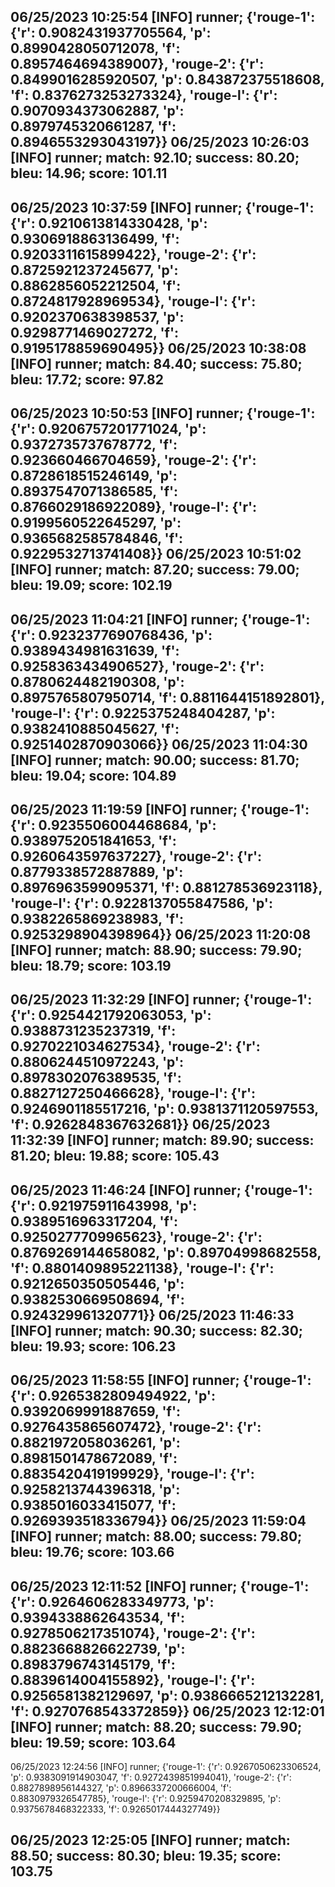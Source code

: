 06/25/2023 10:25:54  [INFO] runner; {'rouge-1': {'r': 0.9082431937705564, 'p': 0.8990428050712078, 'f': 0.8957464694389007}, 'rouge-2': {'r': 0.8499016285920507, 'p': 0.843872375518608, 'f': 0.8376273253273324}, 'rouge-l': {'r': 0.9070934373062887, 'p': 0.8979745320661287, 'f': 0.8946553293043197}}
06/25/2023 10:26:03  [INFO] runner; match: 92.10; success: 80.20; bleu: 14.96; score: 101.11
--
06/25/2023 10:37:59  [INFO] runner; {'rouge-1': {'r': 0.9210613814330428, 'p': 0.9306918863136499, 'f': 0.9203311615899422}, 'rouge-2': {'r': 0.8725921237245677, 'p': 0.8862856052212504, 'f': 0.8724817928969534}, 'rouge-l': {'r': 0.9202370638398537, 'p': 0.9298771469027272, 'f': 0.9195178859690495}}
06/25/2023 10:38:08  [INFO] runner; match: 84.40; success: 75.80; bleu: 17.72; score: 97.82
--
06/25/2023 10:50:53  [INFO] runner; {'rouge-1': {'r': 0.9206757201771024, 'p': 0.9372735737678772, 'f': 0.923660466704659}, 'rouge-2': {'r': 0.8728618515246149, 'p': 0.8937547071386585, 'f': 0.8766029186922089}, 'rouge-l': {'r': 0.9199560522645297, 'p': 0.9365682585784846, 'f': 0.9229532713741408}}
06/25/2023 10:51:02  [INFO] runner; match: 87.20; success: 79.00; bleu: 19.09; score: 102.19
--
06/25/2023 11:04:21  [INFO] runner; {'rouge-1': {'r': 0.9232377690768436, 'p': 0.9389434981631639, 'f': 0.9258363434906527}, 'rouge-2': {'r': 0.8780624482190308, 'p': 0.8975765807950714, 'f': 0.8811644151892801}, 'rouge-l': {'r': 0.9225375248404287, 'p': 0.9382410885045627, 'f': 0.9251402870903066}}
06/25/2023 11:04:30  [INFO] runner; match: 90.00; success: 81.70; bleu: 19.04; score: 104.89
--
06/25/2023 11:19:59  [INFO] runner; {'rouge-1': {'r': 0.9235506004468684, 'p': 0.9389752051841653, 'f': 0.9260643597637227}, 'rouge-2': {'r': 0.8779338572887889, 'p': 0.8976963599095371, 'f': 0.881278536923118}, 'rouge-l': {'r': 0.9228137055847586, 'p': 0.9382265869238983, 'f': 0.9253298904398964}}
06/25/2023 11:20:08  [INFO] runner; match: 88.90; success: 79.90; bleu: 18.79; score: 103.19
--
06/25/2023 11:32:29  [INFO] runner; {'rouge-1': {'r': 0.9254421792063053, 'p': 0.9388731235237319, 'f': 0.9270221034627534}, 'rouge-2': {'r': 0.8806244510972243, 'p': 0.8978302076389535, 'f': 0.8827127250466628}, 'rouge-l': {'r': 0.9246901185517216, 'p': 0.9381371120597553, 'f': 0.9262848367632681}}
06/25/2023 11:32:39  [INFO] runner; match: 89.90; success: 81.20; bleu: 19.88; score: 105.43
--
06/25/2023 11:46:24  [INFO] runner; {'rouge-1': {'r': 0.921975911643998, 'p': 0.9389516963317204, 'f': 0.9250277709965623}, 'rouge-2': {'r': 0.8769269144658082, 'p': 0.89704998682558, 'f': 0.8801409895221138}, 'rouge-l': {'r': 0.9212650350505446, 'p': 0.9382530669508694, 'f': 0.924329961320771}}
06/25/2023 11:46:33  [INFO] runner; match: 90.30; success: 82.30; bleu: 19.93; score: 106.23
--
06/25/2023 11:58:55  [INFO] runner; {'rouge-1': {'r': 0.9265382809494922, 'p': 0.9392069991887659, 'f': 0.9276435865607472}, 'rouge-2': {'r': 0.8821972058036261, 'p': 0.8981501478672089, 'f': 0.8835420419199929}, 'rouge-l': {'r': 0.9258213744396318, 'p': 0.9385016033415077, 'f': 0.9269393518336794}}
06/25/2023 11:59:04  [INFO] runner; match: 88.00; success: 79.80; bleu: 19.76; score: 103.66
--
06/25/2023 12:11:52  [INFO] runner; {'rouge-1': {'r': 0.9264606283349773, 'p': 0.9394338862643534, 'f': 0.9278506217351074}, 'rouge-2': {'r': 0.8823668826622739, 'p': 0.8983796743145179, 'f': 0.8839614004155892}, 'rouge-l': {'r': 0.9256581382129697, 'p': 0.9386665212132281, 'f': 0.9270768543372859}}
06/25/2023 12:12:01  [INFO] runner; match: 88.20; success: 79.90; bleu: 19.59; score: 103.64
--
06/25/2023 12:24:56  [INFO] runner; {'rouge-1': {'r': 0.9267050623306524, 'p': 0.9383091914903047, 'f': 0.9272439851994041}, 'rouge-2': {'r': 0.8827898956144327, 'p': 0.8966337200666004, 'f': 0.8830979326547785}, 'rouge-l': {'r': 0.9259470208329895, 'p': 0.9375678468322333, 'f': 0.9265017444327749}}

## 06/25/2023 12:25:05  [INFO] runner; match: 88.50; success: 80.30; bleu: 19.35; score: 103.75